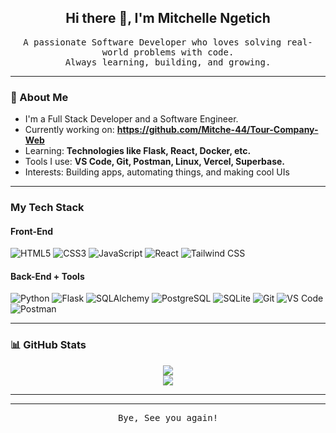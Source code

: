 
<h2 align="center">Hi there 👋, I'm Mitchelle Ngetich</h2>

<p align="center">
  <samp>
    A passionate Software Developer who loves solving real-world problems with code.<br>
    Always learning, building, and growing.
  </samp>
</p>

---

### 🌟 About Me

-  I'm a Full Stack Developer and a Software Engineer.
-  Currently working on: **https://github.com/Mitche-44/Tour-Company-Web**
-  Learning: **Technologies like Flask, React, Docker, etc.**
-  Tools I use: **VS Code, Git, Postman, Linux, Vercel, Superbase.**
- Interests: Building apps, automating things, and making cool UIs

---

### My Tech Stack

####  Front-End
![HTML5](https://img.shields.io/badge/HTML5-E34F26?style=for-the-badge&logo=html5&logoColor=white)
![CSS3](https://img.shields.io/badge/CSS3-1572B6?style=for-the-badge&logo=css3&logoColor=white)
![JavaScript](https://img.shields.io/badge/JavaScript-F7DF1E?style=for-the-badge&logo=javascript&logoColor=black)
![React](https://img.shields.io/badge/React-20232A?style=for-the-badge&logo=react&logoColor=61DAFB)
![Tailwind CSS](https://img.shields.io/badge/TailwindCSS-06B6D4?style=for-the-badge&logo=tailwindcss&logoColor=white)

####  Back-End + Tools
![Python](https://img.shields.io/badge/Python-3776AB?style=for-the-badge&logo=python&logoColor=white)
![Flask](https://img.shields.io/badge/Flask-000000?style=for-the-badge&logo=flask)
![SQLAlchemy](https://img.shields.io/badge/SQLAlchemy-000000?style=for-the-badge&logo=sqlalchemy&logoColor=white)
![PostgreSQL](https://img.shields.io/badge/PostgreSQL-336791?style=for-the-badge&logo=postgresql&logoColor=white)
![SQLite](https://img.shields.io/badge/SQLite-07405E?style=for-the-badge&logo=sqlite&logoColor=white)
![Git](https://img.shields.io/badge/Git-F05032?style=for-the-badge&logo=git&logoColor=white)
![VS Code](https://img.shields.io/badge/VSCode-007ACC?style=for-the-badge&logo=visual-studio-code&logoColor=white)
![Postman](https://img.shields.io/badge/Postman-FF6C37?style=for-the-badge&logo=postman&logoColor=white)

---

### 📊 GitHub Stats

<div align="center">
  <img src="https://github-readme-stats.vercel.app/api?username=Mitche-44&show_icons=true&theme=tokyonight" />
  <br />
  <img src="https://github-readme-stats.vercel.app/api/top-langs/?username=Mitche-44&layout=compact&theme=tokyonight" />
</div>

---
---

<p align="center"><samp>Bye, See you again!</samp></p>
